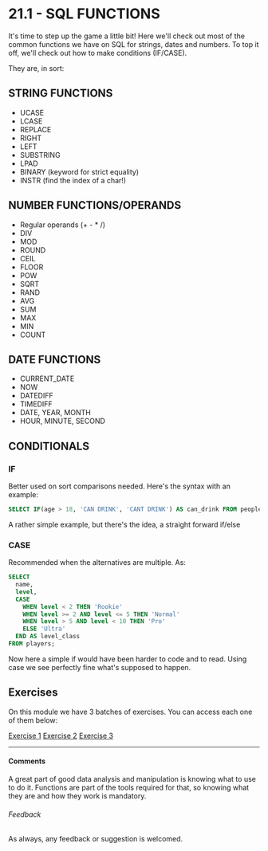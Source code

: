 # 21.1 - SQL FUNCTIONS

It's time to step up the game a little bit! Here we'll check out most of the common functions we have on SQL for strings, dates and numbers. To top it off, we'll check out how to make conditions (IF/CASE).

They are, in sort:

## STRING FUNCTIONS

* UCASE
* LCASE
* REPLACE
* RIGHT
* LEFT
* SUBSTRING
* LPAD
* BINARY (keyword for strict equality)
* INSTR (find the index of a char!)

## NUMBER FUNCTIONS/OPERANDS

* Regular operands (+ - * /)
* DIV
* MOD
* ROUND
* CEIL
* FLOOR
* POW
* SQRT
* RAND
* AVG
* SUM
* MAX
* MIN
* COUNT

## DATE FUNCTIONS

* CURRENT_DATE
* NOW
* DATEDIFF
* TIMEDIFF
* DATE, YEAR, MONTH
* HOUR, MINUTE, SECOND

## CONDITIONALS

### IF

Better used on sort comparisons needed. Here's the syntax with an example:

```SQL
SELECT IF(age > 18, 'CAN DRINK', 'CANT DRINK') AS can_drink FROM people;
```

A rather simple example, but there's the idea, a straight forward if/else

### CASE

Recommended when the alternatives are multiple. As:

```SQL
SELECT
  name,
  level,
  CASE
    WHEN level < 2 THEN 'Rookie'
    WHEN level >= 2 AND level <= 5 THEN 'Normal'
    WHEN level > 5 AND level < 10 THEN 'Pro'
    ELSE 'Ultra'
  END AS level_class
FROM players;
```

Now here a simple if would have been harder to code and to read. Using case we see perfectly fine what's supposed to happen.


## Exercises

On this module we have 3 batches of exercises. You can access each one of them below:

[Exercise 1](./exercises/exercise1.md)
[Exercise 2](./exercises/exercise2.md)
[Exercise 3](./exercises/exercise3.md)

----

#### Comments

A great part of good data analysis and manipulation is knowing what to use to do it. Functions are part of the tools required for that, so knowing what they are and how they work is mandatory.

###### Feedback

As always, any feedback or suggestion is welcomed.

